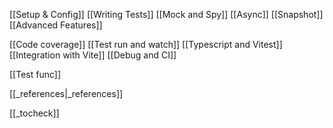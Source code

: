 

[[Setup & Config]]
[[Writing Tests]]
[[Mock and Spy]]
[[Async]]
[[Snapshot]]
[[Advanced Features]]


[[Code coverage]]
[[Test run and watch]]
[[Typescript and Vitest]]
[[Integration with Vite]]
[[Debug and CI]]


[[Test func]]




[[_references|_references]]


[[_tocheck]]
